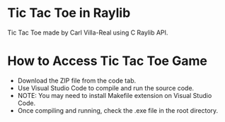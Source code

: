 # Tic Tac Toe in Raylib

Tic Tac Toe made by Carl Villa-Real using C Raylib API.

# How to Access Tic Tac Toe Game

- Download the ZIP file from the code tab.
- Use Visual Studio Code to compile and run the source code.
- NOTE: You may need to install Makefile extension on Visual Studio Code.
- Once compiling and running, check the .exe file in the root directory.


